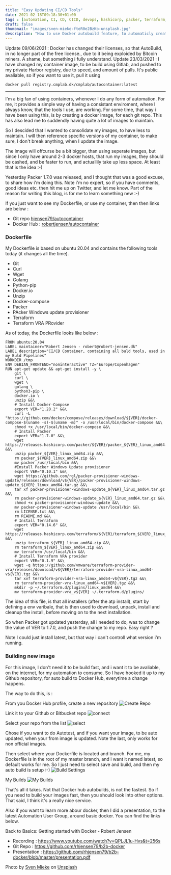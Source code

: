 ```yaml
---
title: "Easy Updating CI/CD Tools"
date: 2021-02-18T09:18:30+01:00
tags : [automation, CI, CD, CICD, devops, hashicorp, packer, terraform, docker]
draft: false
thumbnail: "images/sven-mieke-fteR0e2BzKo-unsplash.jpg"
description: "How to use Docker autobuild feature, to automaticly create and deploy container images to Docker Hub"
---
```

Update 09/06/2021 : Docker has changed their licenses, so that AutoBuild, in no longer part of the free license., due to it being exploided by Bitcoin miners. A shame, but something i fully understand.
Update 23/03/2021 : I have changed my container image, to be build using Gitlab, and pushed to my private Harbor registry, due to speed, and amount of pulls.
It's public avaliable, so if you want to use it, pull it using 
```
docker pull registry.cmplab.dk/cmplab/autocontainer:latest
```
---
I'm a big fan of using containers, whenever I do any form of automation. For me, it provides a simple way of having a consistant enviroment, where I always know, that the tools I use, are working.
For some time, that way i have been using this, is by creating a docker image, for each git repo. This has also lead me to suddendly having quite a lot of images to maintain.

So I descided that I wanted to consolidate my images, to have less to maintain. 
I will then reference specific versions of my container, to make sure, I don't break anything, when I update the image. 

The image will offcurse be a bit bigger, than using seperate images, but since I only have around 2-3 docker hosts, that run my images, they should be cashed, and be faster to run, and actuallily take up less space. At least that is the idea :-) 

Yesterday Packer 1.7.0 was released, and I thought that was a good excuse, to share how i'm doing this. 
Note i'm no expert, so if you have comments, good ideas etc. then hit me up on Twitter, and let me know. Part of the reason for writing this blog, is for me to learn something new :-) 

If you just want to see my Dockerfile, or use my container, then then links are below :
- Git repo [hjensen79/autocontainer](https://github.com/rhjensen79/autocontainer)
- Docker Hub : [robertjensen/autocontainer](https://hub.docker.com/r/robertjensen/autocontainer)

### Dockerfile

My Dockerfile is based on ubuntu 20.04 and contains the following tools today (it changes all the time). 
- Git
- Curl
- Wget
- Golang
- Python-pip
- Docker.io
- Unzip
- Docker-compose
- Packer
- PAcker Windows update provisioner
- Terraform
- Terraform VRA PRovider

As of today, the Dockerfile looks like below :

```
FROM ubuntu:20.04
LABEL maintainer="Robert Jensen - robert@robert-jensen.dk"
LABEL description="CI/CD Container, containing all buld tools, used in my Buld Pipelines"
WORKDIR /tmp
ENV DEBIAN_FRONTEND="noninteractive" TZ="Europe/Copenhagen"
RUN apt-get update && apt-get install -y \
    git \
    curl \
    wget \ 
    golang \
    python3-pip \
    docker.io \
    unzip &&\ 
    # Install Docker-Compose
    export VER="1.28.2" &&\
    curl -L "https://github.com/docker/compose/releases/download/${VER}/docker-compose-$(uname -s)-$(uname -m)" -o /usr/local/bin/docker-compose &&\
    chmod +x /usr/local/bin/docker-compose &&\
    # Install Packer
    export VER="1.7.0" &&\
    wget https://releases.hashicorp.com/packer/${VER}/packer_${VER}_linux_amd64.zip &&\
    unzip packer_${VER}_linux_amd64.zip &&\
    rm packer_${VER}_linux_amd64.zip &&\
    mv packer /usr/local/bin &&\
    #Install Packer Windows Update provisioner
    export VER="0.10.1" &&\
    wget https://github.com/rgl/packer-provisioner-windows-update/releases/download/v${VER}/packer-provisioner-windows-update_${VER}_linux_amd64.tar.gz &&\
    tar xf packer-provisioner-windows-update_${VER}_linux_amd64.tar.gz &&\
    rm packer-provisioner-windows-update_${VER}_linux_amd64.tar.gz &&\
    chmod +x packer-provisioner-windows-update &&\
    mv packer-provisioner-windows-update /usr/local/bin &&\
    rm LICENSE.txt &&\
    rm README.md &&\
    # Install Terraform
    export VER="0.14.6" &&\
    wget https://releases.hashicorp.com/terraform/${VER}/terraform_${VER}_linux_amd64.zip &&\
    unzip terraform_${VER}_linux_amd64.zip &&\
    rm terraform_${VER}_linux_amd64.zip &&\
    mv terraform /usr/local/bin &&\
    # Install Terraform VRA provider
    export VER="0.1.9" &&\
    wget -q https://github.com/vmware/terraform-provider-vra/releases/download/v${VER}/terraform-provider-vra-linux_amd64-v${VER}.tgz &&\
    tar xvf terraform-provider-vra-linux_amd64-v${VER}.tgz &&\
    rm terraform-provider-vra-linux_amd64-v${VER}.tgz &&\
    mkdir -p ~/.terraform.d/plugins/linux_amd64 &&\
    mv terraform-provider-vra_v${VER} ~/.terraform.d/plugins/
```

The idea of this file, is that all installers (after the atp install), start by defining a env varibale, that is then used to download, unpack, install and cleanup the install, before moving on to the next installation. 

So when Packer got updated yesterday, all i needed to do, was to change the value of VER to 1.7.0, and push the change to my repo. Easy right ? 

Note I could just install latest, but that way i can't controll what version i'm running.  

### Building new image

For this image, I don't need it to be build fast, and i want it to be avaliable, on the internet, for my automation to consume. So I have hooked it up to my Github repository, for auto build to Docker Hub, everytime a change happens. 

The way to do this, is :

From you Docker Hub profile, create a new repository
![Create Repo](images/create_repo.png)

Link it to your Github or Bitbucket repo
![connect](images/connect.png)

Select your repo from the list
![select](images/select.png)

Chose if you want to do Autotest, and if you want your image, to be auto updated, when your from image is updated. Note the last, only works for non official images.

Then select where your Dockerfile is located and branch. 
For me, my Dockerfile is in the root of my master branch, and i want it named latest, so default works for me. 
So I just need to select save and build, and then my auto build is setup :-) 
![Build Settings](images/build_settings.png)

My Builds
![My Builds](images/builds.png)

That's all it takes.
Not that Docker hub autobuilds, is not the fastest. So if you need to build your images fast, then you should look into other options. That said, I think it's a really nice service.

Also if you want to learn more abour docker, then I did a presentation, to the latest Automation User Group, around basic docker. You can find the links below.

Back to Basics: Getting started with Docker - Robert Jensen

- Recording : https://www.youtube.com/watch?v=QPLJL1u-Hvs&t=256s
- Git Repo : https://github.com/rhjensen79/b2b-docker  
- Presentation : https://github.com/rhjensen79/b2b-docker/blob/master/presentation.pdf

<span>Photo by <a href="https://unsplash.com/@sxoxm?utm_source=unsplash&amp;utm_medium=referral&amp;utm_content=creditCopyText">Sven Mieke</a> on <a href="https://unsplash.com/s/photos/technical?utm_source=unsplash&amp;utm_medium=referral&amp;utm_content=creditCopyText">Unsplash</a></span>